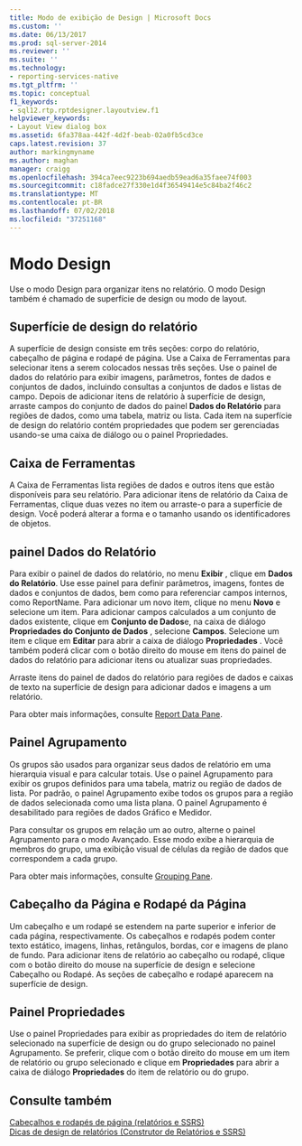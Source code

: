```yaml
---
title: Modo de exibição de Design | Microsoft Docs
ms.custom: ''
ms.date: 06/13/2017
ms.prod: sql-server-2014
ms.reviewer: ''
ms.suite: ''
ms.technology:
- reporting-services-native
ms.tgt_pltfrm: ''
ms.topic: conceptual
f1_keywords:
- sql12.rtp.rptdesigner.layoutview.f1
helpviewer_keywords:
- Layout View dialog box
ms.assetid: 6fa378aa-442f-4d2f-beab-02a0fb5cd3ce
caps.latest.revision: 37
author: markingmyname
ms.author: maghan
manager: craigg
ms.openlocfilehash: 394ca7eec9223b694aedb59ead6a35faee74f003
ms.sourcegitcommit: c18fadce27f330e1d4f36549414e5c84ba2f46c2
ms.translationtype: MT
ms.contentlocale: pt-BR
ms.lasthandoff: 07/02/2018
ms.locfileid: "37251168"
---
```

# <a name="design-view"></a>Modo Design
  Use o modo Design para organizar itens no relatório. O modo Design também é chamado de superfície de design ou modo de layout.  
  
## <a name="report-design-surface"></a>Superfície de design do relatório  
 A superfície de design consiste em três seções: corpo do relatório, cabeçalho de página e rodapé de página. Use a Caixa de Ferramentas para selecionar itens a serem colocados nessas três seções. Use o painel de dados do relatório para exibir imagens, parâmetros, fontes de dados e conjuntos de dados, incluindo consultas a conjuntos de dados e listas de campo. Depois de adicionar itens de relatório à superfície de design, arraste campos do conjunto de dados do painel **Dados do Relatório** para regiões de dados, como uma tabela, matriz ou lista. Cada item na superfície de design do relatório contém propriedades que podem ser gerenciadas usando-se uma caixa de diálogo ou o painel Propriedades.  
  
## <a name="toolbox"></a>Caixa de Ferramentas  
 A Caixa de Ferramentas lista regiões de dados e outros itens que estão disponíveis para seu relatório. Para adicionar itens de relatório da Caixa de Ferramentas, clique duas vezes no item ou arraste-o para a superfície de design. Você poderá alterar a forma e o tamanho usando os identificadores de objetos.  
  
## <a name="report-data-pane"></a>painel Dados do Relatório  
 Para exibir o painel de dados do relatório, no menu **Exibir** , clique em **Dados do Relatório**. Use esse painel para definir parâmetros, imagens, fontes de dados e conjuntos de dados, bem como para referenciar campos internos, como ReportName. Para adicionar um novo item, clique no menu **Novo** e selecione um item. Para adicionar campos calculados a um conjunto de dados existente, clique em **Conjunto de Dados**e, na caixa de diálogo **Propriedades do Conjunto de Dados** , selecione **Campos**. Selecione um item e clique em **Editar** para abrir a caixa de diálogo **Propriedades** . Você também poderá clicar com o botão direito do mouse em itens do painel de dados do relatório para adicionar itens ou atualizar suas propriedades.  
  
 Arraste itens do painel de dados do relatório para regiões de dados e caixas de texto na superfície de design para adicionar dados e imagens a um relatório.  
  
 Para obter mais informações, consulte [Report Data Pane](../report-data/report-data-pane.md).  
  
## <a name="grouping-pane"></a>Painel Agrupamento  
 Os grupos são usados para organizar seus dados de relatório em uma hierarquia visual e para calcular totais. Use o painel Agrupamento para exibir os grupos definidos para uma tabela, matriz ou região de dados de lista. Por padrão, o painel Agrupamento exibe todos os grupos para a região de dados selecionada como uma lista plana. O painel Agrupamento é desabilitado para regiões de dados Gráfico e Medidor.  
  
 Para consultar os grupos em relação um ao outro, alterne o painel Agrupamento para o modo Avançado. Esse modo exibe a hierarquia de membros do grupo, uma exibição visual de células da região de dados que correspondem a cada grupo.  
  
 Para obter mais informações, consulte [Grouping Pane](grouping-pane.md).  
  
## <a name="page-header-and-page-footer"></a>Cabeçalho da Página e Rodapé da Página  
 Um cabeçalho e um rodapé se estendem na parte superior e inferior de cada página, respectivamente. Os cabeçalhos e rodapés podem conter texto estático, imagens, linhas, retângulos, bordas, cor e imagens de plano de fundo. Para adicionar itens de relatório ao cabeçalho ou rodapé, clique com o botão direito do mouse na superfície de design e selecione Cabeçalho ou Rodapé. As seções de cabeçalho e rodapé aparecem na superfície de design.  
  
## <a name="properties-pane"></a>Painel Propriedades  
 Use o painel Propriedades para exibir as propriedades do item de relatório selecionado na superfície de design ou do grupo selecionado no painel Agrupamento. Se preferir, clique com o botão direito do mouse em um item de relatório ou grupo selecionado e clique em **Propriedades** para abrir a caixa de diálogo **Propriedades** do item de relatório ou do grupo.  
  
## <a name="see-also"></a>Consulte também  
 [Cabeçalhos e rodapés de página &#40;relatórios e SSRS&#41;](../report-design/page-headers-and-footers-report-builder-and-ssrs.md)   
 [Dicas de design de relatórios &#40;Construtor de Relatórios e SSRS&#41;](../report-design/report-design-tips-report-builder-and-ssrs.md)  
  
  
